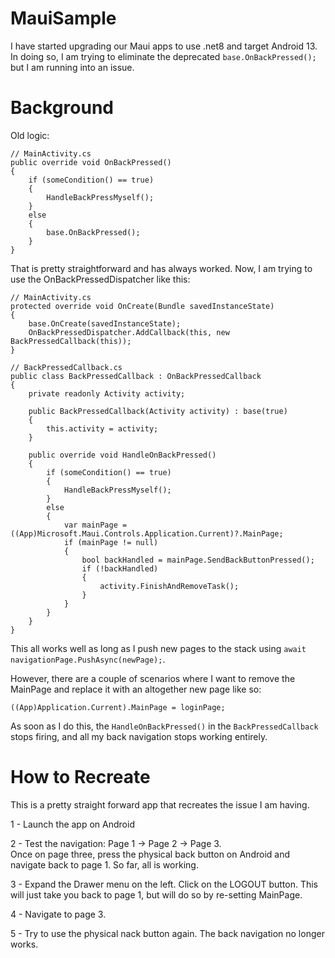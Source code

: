 # MauiSample

I have started upgrading our Maui apps to use .net8 and target Android 13.  In doing so, I am trying to eliminate the deprecated `base.OnBackPressed();` but I am running into an issue.

# Background

Old logic:
```
// MainActivity.cs
public override void OnBackPressed()
{
    if (someCondition() == true)
    {
        HandleBackPressMyself();
    }
    else
    {
        base.OnBackPressed();
    }
}
```

That is pretty straightforward and has always worked.  Now, I am trying to use the OnBackPressedDispatcher like this:

```
// MainActivity.cs
protected override void OnCreate(Bundle savedInstanceState)
{
    base.OnCreate(savedInstanceState);
    OnBackPressedDispatcher.AddCallback(this, new BackPressedCallback(this));
}
```

```
// BackPressedCallback.cs
public class BackPressedCallback : OnBackPressedCallback
{
    private readonly Activity activity;

    public BackPressedCallback(Activity activity) : base(true)
    {
        this.activity = activity;
    }

    public override void HandleOnBackPressed()
    {
        if (someCondition() == true)
        {
            HandleBackPressMyself();
        }
        else
        {
            var mainPage = ((App)Microsoft.Maui.Controls.Application.Current)?.MainPage;
            if (mainPage != null)
            {
                bool backHandled = mainPage.SendBackButtonPressed();
                if (!backHandled)
                {
                    activity.FinishAndRemoveTask();
                }
            }
        }
    }
}
```

This all works well as long as I push new pages to the stack using `await navigationPage.PushAsync(newPage);`.  

However, there are a couple of scenarios where I want to remove the MainPage and replace it with an altogether new page like so:

`((App)Application.Current).MainPage = loginPage;`

As soon as I do this, the `HandleOnBackPressed()` in the `BackPressedCallback` stops firing, and all my back navigation stops working entirely.  

# How to Recreate

This is a pretty straight forward app that recreates the issue I am having.

1 - Launch the app on Android

2 - Test the navigation: Page 1 -> Page 2 -> Page 3.  
    Once on page three, press the physical back button on Android and navigate back to page 1.  So far, all is working.

3 - Expand the Drawer menu on the left.  Click on the LOGOUT button.  This will just take you back to page 1, but will do so by re-setting MainPage.

4 - Navigate to page 3.  

5 - Try to use the physical nack button again.  The back navigation no longer works.

